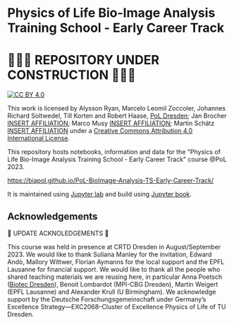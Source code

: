 # Physics of Life Bio-Image Analysis Training School - Early Career Track

# :construction::construction::construction: REPOSITORY UNDER CONSTRUCTION :construction::construction::construction:

[![CC BY 4.0][cc-by-shield]][cc-by]

This work is licensed by Alysson Ryan, Marcelo Leomil Zoccoler, Johannes Richard Soltwedel, Till Korten and Robert Haase, [PoL Dresden](http://physics-of-life.tu-dresden.de/bia); Jan Brocher [INSERT AFFILIATION](); Marco Musy [INSERT AFFILIATION](); Martin Schätz [INSERT AFFILIATION]() under a
[Creative Commons Attribution 4.0 International License][cc-by].

[cc-by]: http://creativecommons.org/licenses/by/4.0/
[cc-by-image]: https://i.creativecommons.org/l/by/4.0/88x31.png
[cc-by-shield]: https://img.shields.io/badge/License-CC%20BY%204.0-lightgrey.svg

This repository hosts notebooks, information and data for the "Physics of Life Bio-Image Analysis Training School - Early Career Track" course @PoL 2023.

https://biapol.github.io/PoL-BioImage-Analysis-TS-Early-Career-Track/

It is maintained using [Jupyter lab](https://jupyterlab.readthedocs.io/en/stable/) and build using [Jupyter book](https://jupyterbook.org/intro.html).

## Acknowledgements

:construction: UPDATE ACKNOLEDGEMENTS :construction:

This course was held in presence at CRTD Dresden in August/September 2023. We would like to thank Suliana Manley for the invitation, Edward Andò, Mallory Wittwer, Florian Aymanns for the local support and the EPFL Lausanne for financial support. 
We would like to thank all the people who shared teaching materials we are reusing here, in particular Anna Poetsch ([Biotec Dresden](https://tu-dresden.de/cmcb/biotec/forschungsgruppen/poetsch)), 
Benoit Lombardot (MPI-CBG Dresden), Martin Weigert (EPFL Lausanne) and Alexander Krull (U Birmingham).
We acknowledge support by the Deutsche Forschungsgemeinschaft under Germany’s Excellence Strategy—EXC2068–Cluster of Excellence Physics of Life of TU Dresden.

